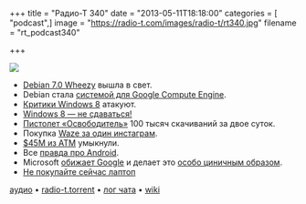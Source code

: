 +++
title = "Радио-Т 340"
date = "2013-05-11T18:18:00"
categories = [ "podcast",]
image = "https://radio-t.com/images/radio-t/rt340.jpg"
filename = "rt_podcast340"

+++

![](https://radio-t.com/images/radio-t/rt340.jpg)

* [Debian 7.0 Wheezy](http://bits.debian.org/2013/05/wheezy-released.html) вышла в свет.
* Debian стала [системой для Google Compute Engine](http://techcrunch.com/2013/05/08/debian-will-serve-as-the-default-os-for-google-compute-engine/).
* [Критики Windows 8](http://www.theverge.com/2013/5/10/4320224/microsoft-responds-to-windows-8-criticism-defends-upcoming-changes) атакуют.
* [Windows 8 — не сдаваться!](http://gizmodo.com/dear-microsoft-dont-bail-on-windows-8-499085690)
* [Пистолет «Освободитель»](http://habrahabr.ru/post/179297/) 100 тысяч скачиваний за двое суток.
* Покупка [Waze за один инстаграм](http://thenextweb.com/facebook/2013/05/09/facebook-waze-acquisition/).
* [$45М из ATM](http://www.popsci.com/technology/article/2013-05/thieves-stole-45-million-because-us-uses-absurd-40-year-old-technology) умыкнули.
* Все [правда про Android](http://thetechblock.com/android-is-winning-the-battle-but-losing-the-war/).
* Microsoft [обижает Google](http://techcrunch.com/2013/05/10/microsoft-google-docs-is-not-worth-the-gamble-makes-everybody-less-productive/) и делает это [особо циничным образом](http://readwrite.com/2013/05/09/microsoft-youtube-app-rule-breaker-strips-ads-downloads-video).
* [Не покупайте сейчас лаптоп](http://gizmodo.com/now-is-a-horrible-time-to-buy-a-laptop-496028699)

[аудио](http://cdn.radio-t.com/rt_podcast340.mp3) • [radio-t.torrent](http://www.radio-t.com/torrents/rt_podcast340.mp3.torrent) • [лог чата](http://chat.radio-t.com/logs/radio-t-340.html) • [wiki](http://wiki.radio-t.com/%D0%92%D1%8B%D0%BF%D1%83%D1%81%D0%BA_340)<audio src="http://cdn.radio-t.com/rt_podcast340.mp3" preload="none"></audio>
